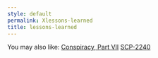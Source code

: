 ```yaml
---
style: default
permalink: Xlessons-learned
title: lessons-learned
---
```

You may also like:
[Conspiracy, Part VII](http://scp-wiki.net/conspiracy-part-vii)
[SCP-2240](http://scp-wiki.net/scp-2240)